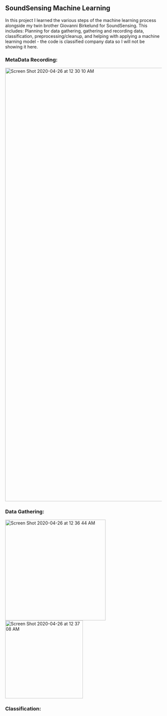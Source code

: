 ## SoundSensing Machine Learning

In this project I learned the various steps of the machine learning process alongside my twin brother Giovanni Birkelund for SoundSensing.  This includes: Planning for data gathering, gathering and recording data, classification, preprocessing/cleanup, and helping with applying a machine learning model - the code is classified company data so I will not be showing it here.


### MetaData Recording:
<img width="1390" alt="Screen Shot 2020-04-26 at 12 30 10 AM" src="https://user-images.githubusercontent.com/57355719/80292252-8a457880-8755-11ea-82e9-b7c86b24ca19.png">

### Data Gathering:
<img width="323" alt="Screen Shot 2020-04-26 at 12 36 44 AM" src="https://user-images.githubusercontent.com/57355719/80292304-148ddc80-8756-11ea-99e7-eac4c8decced.png">
<img width="250" alt="Screen Shot 2020-04-26 at 12 37 08 AM" src="https://user-images.githubusercontent.com/57355719/80292306-1657a000-8756-11ea-854f-f1e609a9c082.png">

### Classification: 
